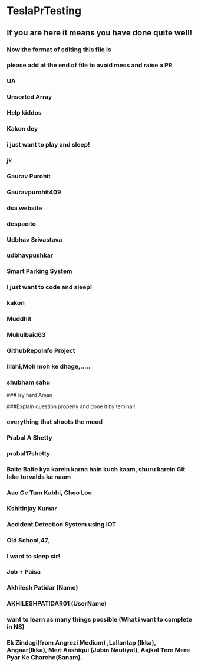 # TeslaPrTesting

## If you are here it means you have done quite well!

### Now the format of editing this file is

### please add at the end of file to avoid mess and raise a PR

### UA

### Unsorted Array

### Help kiddos
### Kakon dey

### i just want to play and sleep!

### jk

### Gaurav Purohit

### Gauravpurohit409

### dsa website 

### despacito 



### Udbhav Srivastava

### udbhavpushkar

### Smart Parking System

### I just want to code and sleep!



### kakon

### Muddhit

### Mukulbaid63
### GithubRepoInfo Project

### Illahi,Moh moh ke dhage,.....
### shubham sahu


###Try hard Aman

###Explain question properly and done it by teminal!




### everything that shoots the mood


### Prabal A Shetty
### prabal17shetty
### Baite Baite kya karein karna hain kuch kaam, shuru karein Git leke torvalds ka naam
### Aao Ge Tum Kabhi, Choo Loo





### Kshitinjay Kumar
### Accident Detection System using IOT
### Old School,47,
### I want to sleep sir!
### Job + Paisa

### Akhilesh Patidar (Name)
### AKHILESHPATIDAR01 (UserName)
### want to learn as many things possible (What i want to complete in NS)
### Ek Zindagi(from Angrezi Medium) ,Lallantap (Ikka), Angaar(Ikka), Meri Aashiqui (Jubin Nautiyal), Aajkal Tere Mere Pyar Ke Charche(Sanam).
